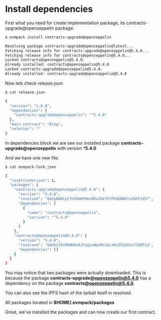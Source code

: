 # Install dependencies

First what you need for create implementation package, its contracts-upgrade@openzeppelin package:

```bash
$ evmpack install contracts-upgrade@openzeppelin

Resolving package contracts-upgrade@openzeppelin@latest...
Fetching release info for contracts-upgrade@openzeppelin@5.4.0...
Fetching release info for contracts@openzeppelin@5.4.0...
Locked contracts@openzeppelin@5.4.0.
Already installed: contracts@openzeppelin@5.4.0
Locked contracts-upgrade@openzeppelin@5.4.0.
Already installed: contracts-upgrade@openzeppelin@5.4.0
```

Now lets check release.json:

```bash
$ cat release.json

{
  "version": "1.0.0",
  "dependencies": {
    "contracts-upgrade@openzeppelin": "^5.4.0"
  },
  "main_contract": "Blog",
  "selector": ""
}
```
In dependencies block we are see our installed package **contracts-upgrade@openzeppelin** with version **^5.4.0**

And we have one new file:

```bash
$ cat evmpack-lock.json

{
  "lockfileVersion": 1,
  "packages": {
    "contracts-upgrade@openzeppelin@5.4.0": {
      "version": "5.4.0",
      "resolved": "QmSpN4HCpt3VSRHbP6KvRRa2kkfVfPk9EBN9fu39hF2d5f",
      "dependencies": [
        {
          "name": "contracts@openzeppelin",
          "version": "^5.4.0"
        }
      ]
    },
    "contracts@openzeppelin@5.4.0": {
      "version": "5.4.0",
      "resolved": "QmUk12bU4DWHAx6Jtqq1uWpuRn1qczHuZSVp8sv7JbBPjq",
      "dependencies": []
    }
  }
}
```

You may notice that two packages were actually downloaded. This is because the package **contracts-upgrade@openzeppelin@5.4.0** has a dependency on the package **contracts@openzeppelin@5.4.0.**

You can also see the IPFS hash of the tarball itself in resolved.

All packages located in **$HOME/.evmpack/packages**

Great, we've installed the packages and can now create our first contract.

